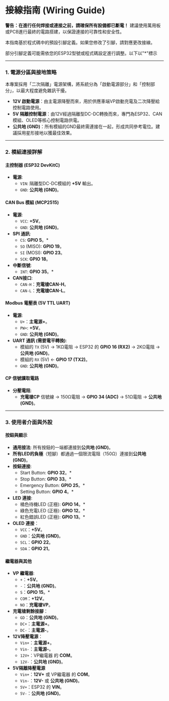 # 接線指南 (Wiring Guide)

**警告：在進行任何焊接或連接之前，請確保所有設備都已斷電！** 
建議使用萬用板或PCB進行最終的電路搭建，以保證連接的可靠性和安全性。

本指南基於程式碼中的預設引腳定義。如果您修改了引腳，請對應更改接線。

部分引腳定義可能需依您的ESP32型號或程式碼設定進行調整。以下以"*"標示

---

### 1. 電源分區與接地策略

本專案採用「二次隔離」電源架構，將系統分為「啟動電源部分」和「控制部分」，以最大程度避免雜訊干擾。

*   **12V 啟動電源**：由主電源降壓而來，用於供應車端VP啟動充電及二次降壓給控制電路使用。
*   **5V 隔離控制電源**：由12V經過隔離型DC-DC轉換而來，專門為ESP32、CAN模組、OLED等核心控制電路供電。
*   **公共地 (GND)**：所有模組的GND最終需連接在一起，形成共同參考電位。建議採用星形接地以獲最佳效果。

---

### 2. 模組連接詳解

#### 主控制器 (ESP32 DevKitC)
*   **電源**:
    *   `VIN`: 隔離型DC-DC模組的 **+5V** 輸出。
    *   `GND`: **公共地 (GND)**。

#### CAN Bus 模組 (MCP2515)
*   **電源**:
    *   `VCC`: **+5V**。
    *   `GND`: **公共地 (GND)**。
*   **SPI 通訊**:
    *   `CS`: **GPIO 5**。*
    *   `SO` (MISO): **GPIO 19**。
    *   `SI` (MOSI): **GPIO 23**。
    *   `SCK`: **GPIO 18**。
*   **中斷信號**:
    *   `INT`: **GPIO 35**。*
*   **CAN接口**:
    *   `CAN-H`：**充電槍CAN-H**。
    *   `CAN-L`：**充電槍CAN-L**。

#### Modbus 電壓表 (5V TTL UART)
*   **電源**:
    *   `U+`：**主電源+**。
    *   `PW+`: **+5V**。
    *   `GND`: **公共地 (GND)**。
*   **UART 通訊 (需要電平轉換)**:
    *   模組的 `TX` (5V) -> 1KΩ電阻 -> ESP32 的 **GPIO 16 (RX2)** -> 2KΩ電阻 -> **公共地 (GND)**。
    *   模組的 `RX` (5V) <- **GPIO 17 (TX2)**。
    *   `GND`: **公共地 (GND)**。
   

#### CP 信號讀取電路
*   **分壓電阻**:
    *   **充電槍CP** 信號線 -> 150Ω電阻 -> **GPIO 34 (ADC)** -> 51Ω電阻 -> **公共地 (GND)**。

---

### 3. 使用者介面與外設

#### 按鈕與顯示
*   **通用接法**: 所有按鈕的一端都連接到**公共地 (GND)**。
*   **所有LED的負極**（短腳）都通過一個限流電阻（150Ω）連接到**公共地 (GND)**。
*   **按鈕連接**:
    *   Start Button: **GPIO 32**。*
    *   Stop Button: **GPIO 33**。*
    *   Emergency Button: **GPIO 25**。*
    *   Setting Button: **GPIO 4**。*
*   **LED 連接**:
    *   橘色待機LED (正極): **GPIO 14**。*
    *   綠色充電LED (正極): **GPIO 12**。*
    *   紅色錯誤LED (正極): **GPIO 13**。*
*   **OLED 連接**：
    *   `VCC`：**+5V**。
    *   `GND`：**公共地 (GND)**。
    *   `SCL`：**GPIO 22**。
    *   `SDA`：**GPIO 21**。

#### 繼電器與其他
*   **VP 繼電器**:
    *   `+`：**+5V**。
    *   `-`：**公共地 (GND)**。
    *   `S`：**GPIO 15**。*
    *   `COM`：**+12V**。
    *   `NO`：**充電槍VP**。
*   **充電槍剩餘接腳**：
    *    `GD`：**公共地 (GND)**。
    *    `DC+`：**主電源+**。
    *    `DC-`：**主電源-**。
*   **12V降壓電源**：
    *    `Vin+`：**主電源+**。
    *    `Vin-`：**主電源-**。
    *    `12V+`：VP繼電器 的 **COM**。
    *    `12V-`：**公共地 (GND)**。
*   **5V隔離降壓電源**
    *    `Vin+`：**12V+** 或 VP繼電器 的 **COM**。
    *    `Vin-`：**12V-** 或 **公共地 (GND)**。
    *    `5V+`：ESP32 的 **VIN**。
    *    `5V-`：**公共地 (GND)**。
